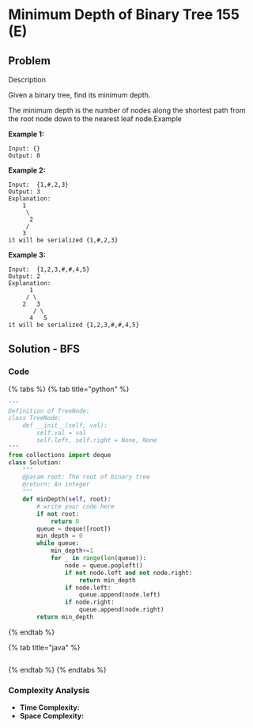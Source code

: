 # Minimum Depth of Binary Tree 155 \(E\)

## Problem

Description

Given a binary tree, find its minimum depth.

The minimum depth is the number of nodes along the shortest path from the root node down to the nearest leaf node.Example

**Example 1:**

```text
Input: {}
Output: 0
```

**Example 2:**

```text
Input:  {1,#,2,3}
Output: 3	
Explanation:
	1
	 \ 
	  2
	 /
	3    
it will be serialized {1,#,2,3}
```

**Example 3:**

```text
Input:  {1,2,3,#,#,4,5}
Output: 2	
Explanation: 
      1
     / \ 
    2   3
       / \
      4   5  
it will be serialized {1,2,3,#,#,4,5}
```

## Solution - BFS 

### Code

{% tabs %}
{% tab title="python" %}
```python
"""
Definition of TreeNode:
class TreeNode:
    def __init__(self, val):
        self.val = val
        self.left, self.right = None, None
"""
from collections import deque
class Solution:
    """
    @param root: The root of binary tree
    @return: An integer
    """
    def minDepth(self, root):
        # write your code here
        if not root:
            return 0
        queue = deque([root])
        min_depth = 0
        while queue:
            min_depth+=1
            for _ in range(len(queue)):
                node = queue.popleft()
                if not node.left and not node.right:
                    return min_depth
                if node.left:
                    queue.append(node.left)
                if node.right:
                    queue.append(node.right)             
        return min_depth

```
{% endtab %}

{% tab title="java" %}
```

```
{% endtab %}
{% endtabs %}

### Complexity Analysis

* **Time Complexity:**
* **Space Complexity:**

